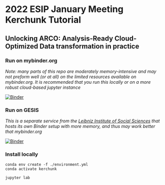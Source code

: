 # 2022 ESIP January Meeting Kerchunk Tutorial 
## Unlocking ARCO: Analysis-Ready Cloud-Optimized Data transformation in practice

### Run on mybinder.org
*Note: many parts of this repo are moderately memory-intensive and may not preform well (or at all) on the limited resources available on mybinder.org. It is recommended that you run this locally or on a more robust cloud-based jupyter instance*

[![Binder](https://mybinder.org/badge_logo.svg)](https://mybinder.org/v2/gh/lsterzinger/2022-esip-kerchunk-tutorial/HEAD)

### Run on GESIS
*This is a separate service from the [Leibniz Institute of Social Sciences](https://www.gesis.org/en/home) that hosts its own Binder setup with more memory, and thus may work better that mybinder.org*

[![Binder](https://notebooks.gesis.org/binder/badge_logo.svg)](https://notebooks.gesis.org/binder/v2/gh/lsterzinger/2022-esip-kerchunk-tutorial/HEAD)
### Install locally
```
conda env create -f ./environment.yml
conda activate kerchunk

jupyter lab
```
